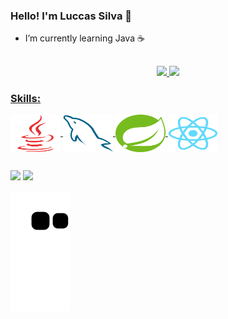 
###  Hello! I'm Luccas Silva 👋
- I’m currently learning Java ☕ 
##

<div align="center">
  <a href="https://github.com/Luccas-Silva">
  <img height="140em" src="https://github-readme-stats.vercel.app/api?username=Luccas-Silva&show_icons=true&theme=merko&include_all_commits=true&count_private=true"/>
  <img height="140em" src="https://github-readme-stats.vercel.app/api/top-langs/?username=Luccas-Silva&layout=compact&langs_count=7&theme=merko"/>
</div>
  
### Skills:
<div style="display: inline_block">
  <img align="center" alt="java" height="60" width="80" src="https://github.com/devicons/devicon/blob/master/icons/java/java-plain.svg"/>
  <img align="center" alt="mysql" height="60" width="80" src="https://github.com/devicons/devicon/blob/master/icons/mysql/mysql-original.svg"/>
  <img align="center" alt="spring" height="60" width="80" src="https://github.com/devicons/devicon/blob/master/icons/spring/spring-original.svg"/>
  <img align="center" alt="react" height="60" width="80" src="https://github.com/devicons/devicon/blob/master/icons/react/react-original.svg"/>
</div> 
  
##
 
<div> 
<a href="https://www.linkedin.com/in/luccas-dos-anjos-correia-da-silva-5b85661a8/" target="_blank"><img src="https://img.shields.io/badge/-LinkedIn-%230077B5?style=for-the-badge&logo=linkedin&logoColor=white" target="_blank"></a>
 <a href = "mailto:lluccas.anjoss@gmail.com"><img src="https://img.shields.io/badge/-Gmail-%23333?style=for-the-badge&logo=gmail&logoColor=white" target="_blank"></a>
  
![Snake animation](https://github.com/Luccas-Silva/Luccas-Silva/blob/output/github-contribution-grid-snake.svg)
</div>  
  
  
